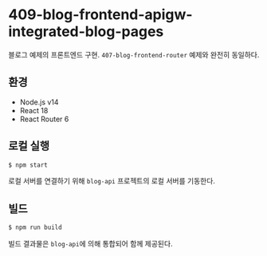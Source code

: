 # 409-blog-frontend-apigw-integrated-blog-pages

블로그 예제의 프론트엔드 구현. `407-blog-frontend-router` 예제와 완전히 동일하다.

## 환경

- Node.js v14
- React 18
- React Router 6

## 로컬 실행

```bash
$ npm start
```

로컬 서버를 연결하기 위해 `blog-api` 프로젝트의 로컬 서버를 기동한다.

## 빌드

```bash
$ npm run build
```

빌드 결과물은 `blog-api`에 의해 통합되어 함께 제공된다.
